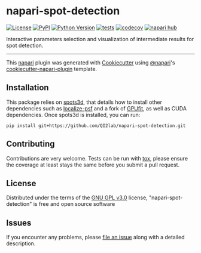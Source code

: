 # napari-spot-detection

[![License](https://img.shields.io/pypi/l/napari-spot-detection.svg?color=green)](https://github.com/AlexCoul/napari-spot-detection/raw/main/LICENSE)
[![PyPI](https://img.shields.io/pypi/v/napari-spot-detection.svg?color=green)](https://pypi.org/project/napari-spot-detection)
[![Python Version](https://img.shields.io/pypi/pyversions/napari-spot-detection.svg?color=green)](https://python.org)
[![tests](https://github.com/AlexCoul/napari-spot-detection/workflows/tests/badge.svg)](https://github.com/AlexCoul/napari-spot-detection/actions)
[![codecov](https://codecov.io/gh/AlexCoul/napari-spot-detection/branch/main/graph/badge.svg)](https://codecov.io/gh/AlexCoul/napari-spot-detection)
[![napari hub](https://img.shields.io/endpoint?url=https://api.napari-hub.org/shields/napari-spot-detection)](https://napari-hub.org/plugins/napari-spot-detection)

Interactive parameters selection and visualization of intermediate results for spot detection.

----------------------------------

This [napari] plugin was generated with [Cookiecutter] using [@napari]'s [cookiecutter-napari-plugin] template.

<!--
Don't miss the full getting started guide to set up your new package:
https://github.com/napari/cookiecutter-napari-plugin#getting-started

and review the napari docs for plugin developers:
https://napari.org/plugins/stable/index.html
-->

## Installation

This package relies on [spots3d](https://github.com/QI2lab/spots3d), that details how to install other dependencies such as [localize-psf](https://github.com/QI2lab/localize-psf) and a fork of [GPUfit](https://github.com/QI2lab/Gpufit), as well as CUDA dependencies. Once spots3d is installed, you can run:

    pip install git+https://github.com/QI2lab/napari-spot-detection.git


## Contributing

Contributions are very welcome. Tests can be run with [tox], please ensure
the coverage at least stays the same before you submit a pull request.

## License

Distributed under the terms of the [GNU GPL v3.0] license,
"napari-spot-detection" is free and open source software

## Issues

If you encounter any problems, please [file an issue] along with a detailed description.

[napari]: https://github.com/napari/napari
[Cookiecutter]: https://github.com/audreyr/cookiecutter
[@napari]: https://github.com/napari
[MIT]: http://opensource.org/licenses/MIT
[BSD-3]: http://opensource.org/licenses/BSD-3-Clause
[GNU GPL v3.0]: http://www.gnu.org/licenses/gpl-3.0.txt
[GNU LGPL v3.0]: http://www.gnu.org/licenses/lgpl-3.0.txt
[Apache Software License 2.0]: http://www.apache.org/licenses/LICENSE-2.0
[Mozilla Public License 2.0]: https://www.mozilla.org/media/MPL/2.0/index.txt
[cookiecutter-napari-plugin]: https://github.com/napari/cookiecutter-napari-plugin

[file an issue]: https://github.com/AlexCoul/napari-spot-detection/issues

[napari]: https://github.com/napari/napari
[tox]: https://tox.readthedocs.io/en/latest/
[pip]: https://pypi.org/project/pip/
[PyPI]: https://pypi.org/
